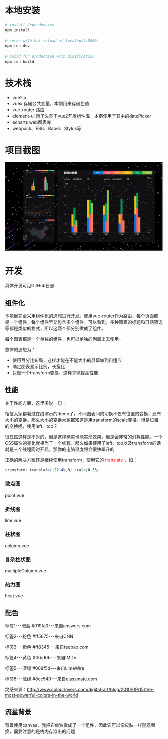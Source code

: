 # 本地安装

``` bash
# install dependencies
npm install

# serve with hot reload at localhost:8080
npm run dev

# build for production with minification
npm run build
```

# 技术栈

- vue2.x
- vuex  存储公共变量，本例用来存储色值
- vue-router  路由
- element-ui  饿了么基于vue2开发组件库，本例使用了其中的datePicker
- echarts  web图表库
- webpack、ES6、Babel、Stylus等

# 项目截图

![项目截图](./screenshot-20190523.jpg)

# 开发

具体开发可见GitHub日志

## 组件化

本项目完全采用组件化的思想进行开发。使用vue-router作为路由，每个页面都是一个组件，每个组件里又包含多个组件。可以看到，多种图表的标题和日期筛选等都是类似的格式，所以这两个都分别做成了组件。

每个图表都是一个单独的组件，也可以单独的剥离出去使用。

整体的思想为：

- 使用百分比布局，这样才能在不能大小的屏幕做到自适应
- 确定图表显示比例，长宽比
- 只做一个transform变换，这样才能提高性能

## 性能

关于性能方面，这里多说一句：

相信大家都看过在线演示的demo了，不同图表间的切换不仅有位置的变换，还有大小的变换。那么大小的变换大家都知道是用transform的scale变换，但是位置的变换呢，使用left、top？

很显然这样是不对的，但是这样确实也能实现效果，但是会非常的消耗性能。一个CSS属性的变化就相当于一个线程，那么如果使用了left、top以及transform的话就是三个线程同时开启，那你的电脑温度将会很快飙升的

正确的解决方案还是继续使用transform，使用它的<font color=red> translate </font>，如：

```css
transform: translate(-22.4%,0) scale(0.33)
```

###  散点图

point.vue

### 折线图

line.vue

### 柱状图

column.vue

### 复杂柱状图

multipleColumn.vue

### 热力图

heat.vue

## 配色

标签1---暗蓝 #019fa0---来自answers.com

标签2---粉色 #ff5675---来自CNN

标签3---橙色 #ff8345---来自taobao.com

标签4---黄色 #f8bd0b---来自IMDb

标签5---深绿 #009f5d---来自LimeWire

标签6---浅绿 #8cc540---来自classmate.com

灵感来源：http://www.colourlovers.com/digital-art/blog/2010/09/15/the-most-powerful-colors-in-the-world

## 流星背景

背景使用canvas，我把它单独做成了一个组件，因此它可以像皮肤一样随意替换，需要注意的是栈内存溢出的问题




